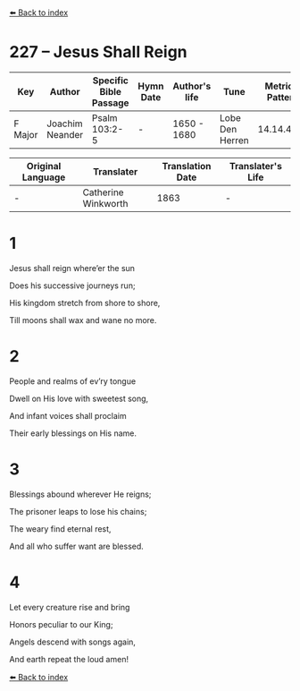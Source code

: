 [⬅️ Back to index](../README.md)

# 227 – Jesus Shall Reign

Key | Author   | Specific Bible Passage     |Hymn Date |Author's life |Tune |Metrical Pattern   |Composer/Source                                                                                        
-- | --------- | ---------------------------|----------|--------------|-----|-------------------|-------------   
F Major  | Joachim Neander      | Psalm 103:2-5 | -  | 1650 - 1680 | Lobe Den Herren | 14.14.4.7.8 | Chorale Book for England, 1863 

Original Language | Translater | Translation Date   | Translater's Life     
----------------- | --------- | --------------------|-------------   
\-  | Catherine Winkworth      | 1863 | -  | 1827 - 1878 



# 1

Jesus shall reign where’er the sun

Does his successive journeys run;

His kingdom stretch from shore to shore,

Till moons shall wax and wane no more.



# 2

People and realms of ev’ry tongue

Dwell on His love with sweetest song,

And infant voices shall proclaim

Their early blessings on His name.



# 3

Blessings abound wherever He reigns;

The prisoner leaps to lose his chains;

The weary find eternal rest,

And all who suffer want are blessed.



# 4

Let every creature rise and bring

Honors peculiar to our King;

Angels descend with songs again,

And earth repeat the loud amen!

[⬅️ Back to index](../README.md)
